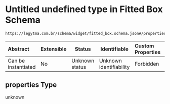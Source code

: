 # Untitled undefined type in Fitted Box Schema

```txt
https://legytma.com.br/schema/widget/fitted_box.schema.json#/properties
```




| Abstract            | Extensible | Status         | Identifiable            | Custom Properties | Additional Properties | Access Restrictions | Defined In                                                                                 |
| :------------------ | ---------- | -------------- | ----------------------- | :---------------- | --------------------- | ------------------- | ------------------------------------------------------------------------------------------ |
| Can be instantiated | No         | Unknown status | Unknown identifiability | Forbidden         | Allowed               | none                | [fitted_box.schema.json\*](../schema/widget/fitted_box.schema.json) |

## properties Type

unknown
